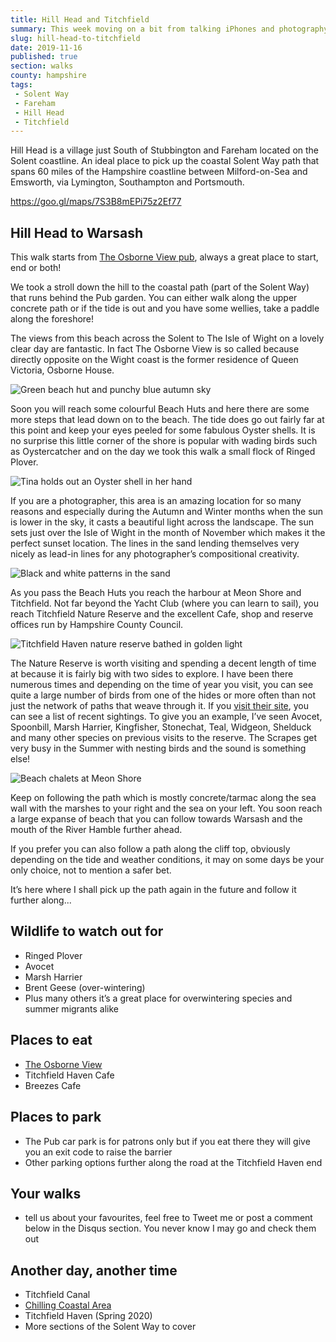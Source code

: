 ```yaml
---
title: Hill Head and Titchfield
summary: This week moving on a bit from talking iPhones and photography we move on to writing about walks
slug: hill-head-to-titchfield
date: 2019-11-16
published: true
section: walks
county: hampshire
tags:
 - Solent Way
 - Fareham
 - Hill Head
 - Titchfield
---
```

Hill Head is a village just South of Stubbington and Fareham located on the Solent coastline. An ideal place to pick up the coastal Solent Way path that spans 60 miles of the Hampshire coastline between Milford-on-Sea and Emsworth, via Lymington, Southampton and Portsmouth.

https://goo.gl/maps/7S3B8mEPi75z2Ef77

## Hill Head to Warsash
This walk starts from [The Osborne View pub](https://www.osborneviewhillhead.co.uk/ "The Osborne View, Hill Head"), always a great place to start, end or both!

We took a stroll down the hill to the coastal path (part of the Solent Way) that runs behind the Pub garden. You can either walk along the upper concrete path or if the tide is out and you have some wellies, take a paddle along the foreshore!

The views from this beach across the Solent to The Isle of Wight on a lovely clear day are fantastic. In fact The Osborne View is so called because directly opposite on the Wight coast is the former residence of Queen Victoria, Osborne House.

![Green beach hut and punchy blue autumn sky](./hut.jpeg)

Soon you will reach some colourful Beach Huts and here there are some more steps that lead down on to the beach. The tide does go out fairly far at this point and keep your eyes peeled for some fabulous Oyster shells. It is no surprise this little corner of the shore is popular with wading birds such as Oystercatcher and on the day we took this walk a small flock of Ringed Plover.

![Tina holds out an Oyster shell in her hand](./oyster.jpeg)

If you are a photographer, this area is an amazing location for so many reasons and especially during the Autumn and Winter months when the sun is lower in the sky, it casts a beautiful light across the landscape. The sun sets just over the Isle of Wight in the month of November which makes it the perfect sunset location. The lines in the sand lending themselves very nicely as lead-in lines for any photographer’s compositional creativity.

![Black and white patterns in the sand](./patterns.jpeg)

As you pass the Beach Huts you reach the harbour at Meon Shore and Titchfield. Not far beyond the Yacht Club (where you can learn to sail), you reach Titchfield Nature Reserve and the excellent Cafe, shop and reserve offices run by Hampshire County Council.

![Titchfield Haven nature reserve bathed in golden light](./titchfieldhaven.jpeg)

The Nature Reserve is worth visiting and spending a decent length of time at because it is fairly big with two sides to explore. I have been there numerous times and depending on the time of year you visit, you can see quite a large number of birds from one of the hides or more often than not just the network of paths that weave through it. If you [visit their site](https://www.hants.gov.uk/thingstodo/countryparks/titchfield/explore), you can see a list of recent sightings. To give you an example, I’ve seen Avocet, Spoonbill, Marsh Harrier, Kingfisher, Stonechat, Teal, Widgeon, Shelduck and many other species on previous visits to the reserve. The Scrapes get very busy in the Summer with nesting birds and the sound is something else!

![Beach chalets at Meon Shore](./Huts.jpeg)

Keep on following the path which is mostly concrete/tarmac along the sea wall with the marshes to your right and the sea on your left. You soon reach a large expanse of beach that you can follow towards Warsash and the mouth of the River Hamble further ahead.

If you prefer you can also follow a path along the cliff top, obviously depending on the tide and weather conditions, it may on some days be your only choice, not to mention a safer bet.

It’s here where I shall pick up the path again in the future and follow it further along...

## Wildlife to watch out for
- Ringed Plover
- Avocet
- Marsh Harrier
- Brent Geese (over-wintering)
- Plus many others it’s a great place for overwintering species and summer migrants alike

## Places to eat
- [The Osborne View](https://www.osborneviewhillhead.co.uk/ "The Osborne View, Hill Head")
- Titchfield Haven Cafe
- Breezes Cafe

## Places to park
- The Pub car park is for patrons only but if you eat there they  will give you an exit code to raise the barrier
- Other parking options further along the road at the Titchfield Haven end

## Your walks
- tell us about your favourites, feel free to Tweet me or post a comment below in the Disqus section. You never know I may go and check them out

## Another day, another time
- Titchfield Canal
- [Chilling Coastal Area](https://www.hants.gov.uk/thingstodo/countryside/finder/chilling)
- Titchfield Haven (Spring 2020)
- More sections of the Solent Way to cover
